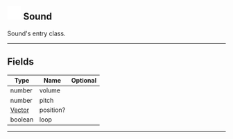 ## <img src="../../.gitbook/assets/base.png" width="32" height="32" /> Sound
Sound's entry class.<br>

-----------------
## Fields

| Type   | Name | Optional |
| ------ | ---- | -------: |
| number | volume |  |
| number | pitch |  |
| [Vector](../vector/README.md) | position? |  |
| boolean | loop |  |


--------